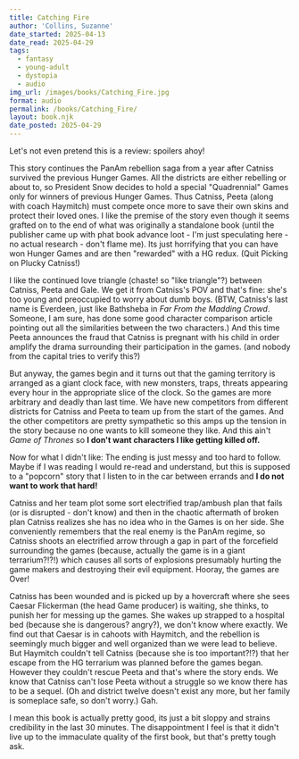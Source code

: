 ```yaml
---
title: Catching Fire
author: 'Collins, Suzanne'
date_started: 2025-04-13
date_read: 2025-04-29
tags:
  - fantasy
  - young-adult
  - dystopia
  - audio
img_url: /images/books/Catching_Fire.jpg
format: audio
permalink: /books/Catching_Fire/
layout: book.njk
date_posted: 2025-04-29
---
```

Let's not even pretend this is a review: spoilers ahoy!

This story continues the PanAm rebellion saga from a year after Catniss survived the previous Hunger Games. All the districts are either rebelling
or about to, so President Snow decides to hold a special "Quadrennial" Games only for winners of previous Hunger Games. Thus Catniss, Peeta (along with coach Haymitch) must compete once more to save their own skins and protect their loved ones. I like the premise of the story even though it seems grafted on to the end of what was originally a standalone book (until the publisher came up with phat book advance loot - I'm just speculating here - no actual research - don't flame me).  Its just horrifying that you can have won Hunger Games and are then "rewarded" with a HG redux. (Quit Picking on Plucky Catniss!)

I like the continued love triangle (chaste! so "like triangle"?) between Catniss, Peeta and Gale. We get it from Catniss's POV and that's fine: she's too young and preoccupied to worry about dumb boys.  (BTW, Catniss's last name is Everdeen, just like Bathsheba in _Far From the Madding Crowd_.  Someone, I am sure, has done some good character comparison article pointing out all the similarities between the two characters.) And this time Peeta announces the fraud that Catniss is pregnant with his child in order amplify the drama surrounding their participation in the games.  (and nobody from the capital tries to verify this?)  

But anyway, the games begin and it turns out that the gaming territory is arranged as a giant clock face, with new monsters, traps, threats appearing every hour in the appropriate slice of the clock. So the games are more arbitrary and deadly than last time.  We have new competitors from different districts for Catniss and Peeta to team up from the start of the games.  And the other competitors are pretty sympathetic so this amps up the tension in the story because no one wants to kill someone they like.  And this ain't _Game of Thrones_ so **I don't want characters I like getting killed off.**

Now for what I didn't like: The ending is just messy and too hard to follow.  Maybe if I was reading I would re-read and understand, but this is supposed to a "popcorn" story that I listen to in the car between errands and **I do not want to work that hard!**

Catniss and her team plot some sort electrified trap/ambush plan that fails (or is disrupted - don't know) and then in the chaotic aftermath of broken plan Catniss realizes she has no idea who in the Games is on her side. She conveniently remembers that the real enemy is the PanAm regime, so Catniss shoots an electrified arrow through a gap in part of the forcefield surrounding the games (because, actually the game is in a giant terrarium?!?!) which causes all sorts of explosions presumably hurting the game makers and destroying their evil equipment. Hooray, the games are Over! 

Catniss has been wounded and is 
picked up by a hovercraft where she sees Caesar Flickerman (the head Game producer) is waiting, she thinks, to punish her for messing up the games.  She wakes up strapped to a hospital bed (because she is dangerous? angry?), we don't know where exactly. We find out that Caesar is in cahoots with Haymitch, and the rebellion is seemingly much bigger and well organized than we were lead to believe. But Haymitch couldn't tell Catniss (because she is too important?!?) that her escape from the HG terrarium was planned before the games began.  However they couldn't rescue Peeta and that's where the story ends.  We know that Catniss can't lose Peeta without a struggle so we know there has to be a sequel. (Oh and district twelve doesn't exist any more, but her family is someplace safe, so don't worry.)  Gah. 

I mean this book is actually pretty good, its just a bit sloppy and strains credibility in the last 30 minutes. The disappointment I feel is that it didn't live up to the immaculate quality of the first book, but that's pretty tough ask.
